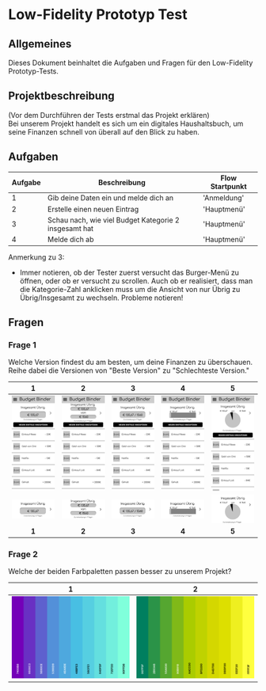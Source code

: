 # Low-Fidelity Prototyp Test

## Allgemeines
Dieses Dokument beinhaltet die Aufgaben und Fragen für den Low-Fidelity Prototyp-Tests.


## Projektbeschreibung
(Vor dem Durchführen der Tests erstmal das Projekt erklären)<br>
Bei unserem Projekt handelt es sich um ein digitales Haushaltsbuch, um seine Finanzen schnell von überall auf den Blick zu haben.

## Aufgaben
| Aufgabe | Beschreibung | Flow Startpunkt|
|---|----------------------------------------|-----------|
| 1 | Gib deine Daten ein und melde dich an   |'Anmeldung'| 
| 2 | Erstelle einen neuen Eintrag           |'Hauptmenü'|
| 3 | Schau nach, wie viel Budget Kategorie 2 insgesamt hat |'Hauptmenü'|
| 4 | Melde dich ab | 'Hauptmenü'

Anmerkung zu 3:
- Immer notieren, ob der Tester zuerst versucht das Burger-Menü zu öffnen, oder ob er versucht zu scrollen. Auch ob er realisiert, dass man die Kategorie-Zahl anklicken muss um die Ansicht von nur Übrig zu Übrig/Insgesamt zu wechseln. Probleme notieren!

## Fragen
### Frage 1
Welche Version findest du am besten, um deine Finanzen zu überschauen.<br>
Reihe dabei die Versionen von "Beste Version" zu "Schlechteste Version."

| 1 | 2 | 3 | 4 | 5 |
|---|---|---|---|---|
|![Bild 1](img/question_1.1a.png)|![Bild 2](img/question_1.2a.png)|![Bild 3](img/question_1.3a.png)|![Bild 4](img/question_1.4a.png)|![Bild 5](img/question_1.5a.png)|
|![Bild 1](img/question_1.1b.png)|![Bild 2](img/question_1.2b.png)|![Bild 3](img/question_1.3b.png)|![Bild 4](img/question_1.4b.png)|![Bild 5](img/question_1.5b.png)|
| <center> **1** </center> | <center> **2** </center> | <center> **3** </center> | <center> **4** </center> | <center> **5** </center> |

### Frage 2

Welche der beiden Farbpaletten passen besser zu unserem Projekt?

| 1 | 2 |
|---|---|
|![Option 1](img/question_2.1.png)|![Option 1](img/question_2.2.png)|
